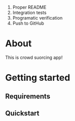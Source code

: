 1. Proper README
2. Integration tests
3. Programatic verification
4. Push to GitHub

# About

This is crowd suorcing app!

# Getting started

## Requirements

## Quickstart